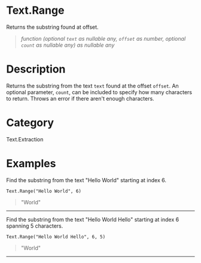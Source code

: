# Text.Range
Returns the substring found at offset.
> _function (optional <code>text</code> as nullable any, <code>offset</code> as number, optional <code>count</code> as nullable any) as nullable any_

# Description 
Returns the substring from the text <code>text</code> found at the offset <code>offset</code>. 
    An optional parameter, <code>count</code>, can be included to specify how many characters to return. Throws an error if there aren't enough characters.
# Category 
Text.Extraction
# Examples 
Find the substring from the text "Hello World" starting at index 6.
```
Text.Range("Hello World", 6)
```
> "World"
***
Find the substring from the text "Hello World Hello" starting at index 6 spanning 5 characters.
```
Text.Range("Hello World Hello", 6, 5)
```
> "World"
***
